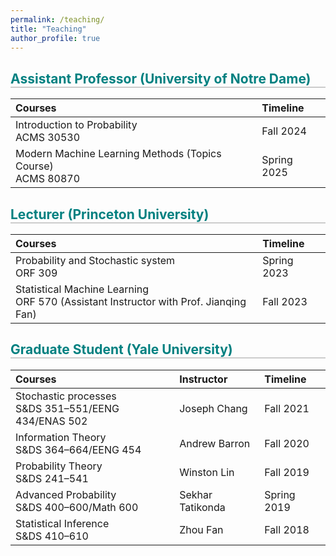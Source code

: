 ```yaml
---
permalink: /teaching/
title: "Teaching"
author_profile: true
---
```


<h2 style="border-bottom: 2px solid #ccc; color: teal;">Assistant Professor (University of Notre Dame)</h2>

| Courses                         |    Timeline  |
|:--------------------------------|:-------------|
| Introduction to Probability <br>  ACMS 30530|    Fall 2024 |
| Modern Machine Learning Methods (Topics Course) <br>  ACMS 80870|    Spring 2025 |

<h2 style="border-bottom: 2px solid #ccc; color: teal;">Lecturer (Princeton University)</h2>

| Courses                         |    Timeline  |
|:--------------------------------|:-------------|
| Probability and Stochastic system <br>  ORF 309|    Spring 2023 |
|Statistical Machine Learning <br> ORF 570 (Assistant Instructor with Prof. Jianqing Fan)|  Fall 2023 |


<h2 style="border-bottom: 2px solid #ccc; color: teal;">Graduate Student (Yale University)</h2>

| Courses                         |      Instructor      |    Timeline  |
|:--------------------------------|:---------------------|:-------------|
| Stochastic processes <br>  S&DS 351–551/EENG 434/ENAS 502 | Joseph Chang   |    Fall 2021 |
|Information Theory <br> S&DS 364–664/EENG 454 | Andrew Barron |  Fall 2020 |
| Probability Theory <br> S&DS 241–541 | Winston Lin | Fall 2019 |
|Advanced Probability <br> S&DS 400–600/Math 600 | Sekhar Tatikonda |  Spring 2019 |
| Statistical Inference <br> S&DS 410–610 | Zhou Fan |Fall 2018 |


